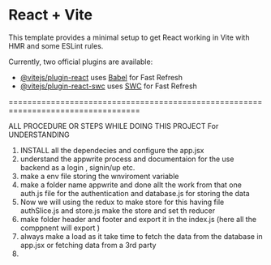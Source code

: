 # React + Vite

This template provides a minimal setup to get React working in Vite with HMR and some ESLint rules.

Currently, two official plugins are available:

- [@vitejs/plugin-react](https://github.com/vitejs/vite-plugin-react/blob/main/packages/plugin-react/README.md) uses [Babel](https://babeljs.io/) for Fast Refresh
- [@vitejs/plugin-react-swc](https://github.com/vitejs/vite-plugin-react-swc) uses [SWC](https://swc.rs/) for Fast Refresh


==================================================================================

ALL PROCEDURE OR STEPS WHILE DOING THIS PROJECT For UNDERSTANDING 

1. INSTALL all the dependecies and configure the app.jsx 
2. understand the appwrite process and documentaion for the use backend as a login , signin/up etc.
3. make a env file storing the wnviroment variable 
4. make a folder name appwrite and done allt the work from that one auth.js file for the authentication and database.js for storing the data 
5. Now we will using the redux to make store for this having file authSlice.js and store.js make the store and set th reducer
6. make folder header and footer and export it in the index.js (here all the comppnent will export )
7. always make a load as it take time to fetch the data from the database in app.jsx or fetching data from a 3rd party
8.
